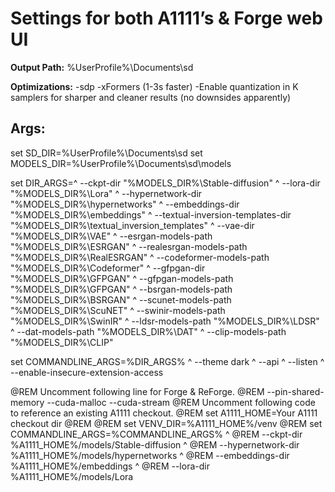 # Settings for both A1111’s & Forge web UI

**Output Path:** %UserProfile%\\Documents\\sd

**Optimizations:**
\-sdp
\-xFormers (1-3s faster)
\-Enable quantization in K samplers for sharper and cleaner results (no downsides apparently)

## Args:


set SD\_DIR=%UserProfile%\\Documents\\sd
set MODELS\_DIR=%UserProfile%\\Documents\\sd\\models

set DIR\_ARGS=^
\--ckpt-dir "%MODELS\_DIR%\\Stable-diffusion" ^
\--lora-dir "%MODELS\_DIR%\\Lora" ^
\--hypernetwork-dir "%MODELS\_DIR%\\hypernetworks" ^
\--embeddings-dir "%MODELS\_DIR%\\embeddings" ^
\--textual-inversion-templates-dir "%MODELS\_DIR%\\textual\_inversion\_templates" ^
\--vae-dir "%MODELS\_DIR%\\VAE" ^
\--esrgan-models-path "%MODELS\_DIR%\\ESRGAN" ^
\--realesrgan-models-path "%MODELS\_DIR%\\RealESRGAN" ^
\--codeformer-models-path "%MODELS\_DIR%\\Codeformer" ^
\--gfpgan-dir "%MODELS\_DIR%\\GFPGAN" ^
\--gfpgan-models-path "%MODELS\_DIR%\\GFPGAN" ^
\--bsrgan-models-path "%MODELS\_DIR%\\BSRGAN" ^
\--scunet-models-path "%MODELS\_DIR%\\ScuNET" ^
\--swinir-models-path "%MODELS\_DIR%\\SwinIR" ^
\--ldsr-models-path "%MODELS\_DIR%\\LDSR" ^
\--dat-models-path "%MODELS\_DIR%\\DAT" ^
\--clip-models-path "%MODELS\_DIR%\\CLIP"

set COMMANDLINE\_ARGS=%DIR\_ARGS% ^
\--theme dark ^
\--api ^
\--listen ^
\--enable-insecure-extension-access

@REM Uncomment following line for Forge & ReForge.
@REM \--pin-shared-memory \--cuda-malloc \--cuda-stream
@REM Uncomment following code to reference an existing A1111 checkout.
@REM set A1111\_HOME=Your A1111 checkout dir
@REM
@REM set VENV\_DIR=%A1111\_HOME%/venv
@REM set COMMANDLINE\_ARGS=%COMMANDLINE\_ARGS% ^
@REM  \--ckpt-dir %A1111\_HOME%/models/Stable-diffusion ^
@REM  \--hypernetwork-dir %A1111\_HOME%/models/hypernetworks ^
@REM  \--embeddings-dir %A1111\_HOME%/embeddings ^
@REM  \--lora-dir %A1111\_HOME%/models/Lora

